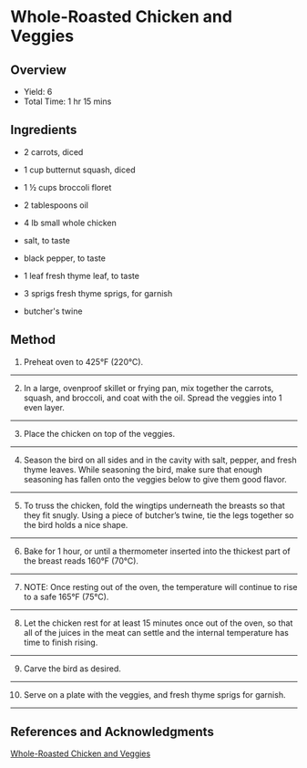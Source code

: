 # Whole-Roasted Chicken and Veggies

## Overview

- Yield: 6
- Total Time: 1 hr 15 mins

## Ingredients

- 2 carrots, diced

- 1 cup butternut squash, diced

- 1 ½ cups broccoli floret

- 2 tablespoons oil

- 4 lb small whole chicken

- salt, to taste

- black pepper, to taste

- 1 leaf fresh thyme leaf, to taste

- 3 sprigs fresh thyme sprigs, for garnish

- butcher's twine

## Method

1. Preheat oven to 425°F (220°C).
---

2. In a large, ovenproof skillet or frying pan, mix together the carrots, squash, and broccoli, and coat with the oil. Spread the veggies into 1 even layer.
---

3. Place the chicken on top of the veggies.
---

4. Season the bird on all sides and in the cavity with salt, pepper, and fresh thyme leaves. While seasoning the bird, make sure that enough seasoning has fallen onto the veggies below to give them good flavor.
---

5. To truss the chicken, fold the wingtips underneath the breasts so that they fit snugly. Using a piece of butcher’s twine, tie the legs together so the bird holds a nice shape.
---

6. Bake for 1 hour, or until a thermometer inserted into the thickest part of the breast reads 160°F (70°C).
---

7. NOTE: Once resting out of the oven, the temperature will continue to rise to a safe 165°F (75°C).
---

8. Let the chicken rest for at least 15 minutes once out of the oven, so that all of the juices in the meat can settle and the internal temperature has time to finish rising.
---

9. Carve the bird as desired.
---

10. Serve on a plate with the veggies, and fresh thyme sprigs for garnish.
---

## References and Acknowledgments

[Whole-Roasted Chicken and Veggies](https://tasty.co/recipe/whole-roasted-chicken-and-veggies)
